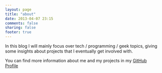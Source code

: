 ```yaml
---
layout: page
title: "about"
date: 2013-04-07 23:15
comments: false
sharing: false
footer: true
---
```


In this blog I will mainly focus over tech / programming / geek topics, giving some insights about projects that I eventually get involved with.

You can find more information about me and my projects in my [GitHub Profile](https://github.com/lopespm)


